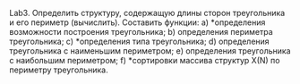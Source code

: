 Lab3.	Определить структуру, содержащую длины сторон треугольника и его периметр (вычислить). Составить функции:
a)	*определения возможности построения треугольника;
b)	определения периметра треугольника;
c)	*определения типа треугольника;
d)	определения треугольника с наименьшим периметром;
e)	определения треугольника с наибольшим периметром;
f)	*сортировки массива структур X(N) по периметру треугольника.
